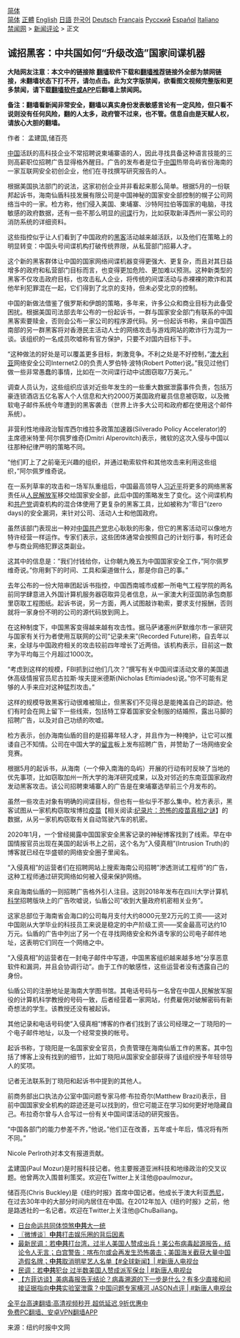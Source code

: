  <!-- 面包屑导航 --> <div class="breadcrumb"><!-- GTranslate: https://gtranslate.io/ -->  <div class="switcher notranslate">  <div class="selected">  <a href="#" onclick="return false;"> 简体</a>  </div>  <div class="option">  <a href="https://www.bannedbook.org" onclick="doGTranslate('zh-CN|zh-CN');jQuery('div.switcher div.selected a').html(jQuery(this).html());return false;" title="简体中文" class="nturl selected"> 简体</a>  <a href="https://www.bannedbook.org/zh-tw/" onclick="doGTranslate('zh-CN|zh-TW');jQuery('div.switcher div.selected a').html(jQuery(this).html());return false;" title="繁體中文" class="nturl"> 正體</a>  <a href="https://www.bannedbook.org/en/" onclick="doGTranslate('zh-CN|en');jQuery('div.switcher div.selected a').html(jQuery(this).html());return false;" title="English" class="nturl"> English</a>  <a href="https://www.bannedbook.org/ja/" onclick="doGTranslate('zh-CN|ja');jQuery('div.switcher div.selected a').html(jQuery(this).html());return false;" title="日本語" class="nturl"> 日語</a>  <a href="https://www.bannedbook.org/ko/" onclick="doGTranslate('zh-CN|ko');jQuery('div.switcher div.selected a').html(jQuery(this).html());return false;" title="한국어" class="nturl"> 한국어</a>  <a href="https://www.bannedbook.org/de/" onclick="doGTranslate('zh-CN|de');jQuery('div.switcher div.selected a').html(jQuery(this).html());return false;" title="Deutsch" class="nturl"> Deutsch</a>  <a href="https://www.bannedbook.org/fr/" onclick="doGTranslate('zh-CN|fr');jQuery('div.switcher div.selected a').html(jQuery(this).html());return false;" title="Français" class="nturl"> Français</a>  <a href="https://www.bannedbook.org/ru/" onclick="doGTranslate('zh-CN|ru');jQuery('div.switcher div.selected a').html(jQuery(this).html());return false;" title="Русский" class="nturl"> Русский</a>  <a href="https://www.bannedbook.org/es/" onclick="doGTranslate('zh-CN|es');jQuery('div.switcher div.selected a').html(jQuery(this).html());return false;" title="Español" class="nturl"> Español</a>  <a href="https://www.bannedbook.org/it/" onclick="doGTranslate('zh-CN|it');jQuery('div.switcher div.selected a').html(jQuery(this).html());return false;" title="Italiano" class="nturl"> Italiano</a>  </div>  </div>      <div class='breadcrumb-sub'><!-- Breadcrumb NavXT 6.3.0 --> <a href="https://www.bannedbook.org/" class="home">禁闻网</a> &gt; <a href="https://www.bannedbook.org/bnews/comments/" class="category">新闻评论</a> &gt; 正文</div></div><h2>诚招黑客：中共国如何“升级改造”国家间谍机器</h2> <p class="notice"><b>大陆网友注意：本文中的链接除 <a href="https://github.com/bannedbook/fanqiang" >翻墙</a>软件下载和<a href="https://github.com/killgcd/justmysocks/blob/master/README.md">翻墙推荐</a>链接外全部为禁网链接，未翻墙状态下打不开，请勿点击。此为文字版禁闻，欲看图文视频完整版和更多禁闻，请下载<a href="https://github.com/bannedbook/fanqiang">翻墙软件或APP</a>后翻墙上禁闻网。</p><p>备注：翻墙看新闻非常安全，翻墙以真实身份发表敏感言论有一定风险，但只看不说则没有任何风险，翻的人太多，政府管不过来，也不管。信息自由是天赋人权，请放心大胆的翻墙。</b></p>  <div class="entry"> <p>作者： 孟建国,储百亮</p> <p><span class='wp_keywordlink_affiliate'><a href="https://www.bannedbook.org/" title="中国" target="_blank">中国</a></span>活跃的高科技企业不常招聘说柬埔寨语的人，因此寻找具备这种语言技能的三则高薪职位招聘广告显得格外醒目。广告的发布者是位于<a href="https://www.bannedbook.org/bnews/tag/%E4%B8%AD%E5%9B%BD/" class="st_tag internal_tag" rel="tag" title="标签 中国 下的日志">中国</a>热带岛屿省份海南的一家互联网安全初创企业，他们在寻找撰写研究报告的人。</p> <p>根据美国执法部门的说法，这家初创企业并非看起来那么简单。根据5月的一份联邦起诉书，海南仙盾科技发展有限公司是中国神秘的国家安全部控制的幌子公司网络当中的一家。检方称，他们侵入美国、柬埔寨、沙特阿拉伯等国家的电脑，寻找敏感的政府数据，还有一些不那么明显的<a href="https://www.bannedbook.org/bnews/tag/%e9%97%b4%e8%b0%8d/" class="st_tag internal_tag" rel="tag" title="标签 间谍 下的日志">间谍</a>行为，比如获取新泽西州一家公司的消防系统的详细资料。</p> <p>这些指控似乎让人们看到了中国政府的<a href="https://www.bannedbook.org/bnews/tag/%e9%bb%91%e5%ae%a2/" class="st_tag internal_tag" rel="tag" title="标签 黑客 下的日志">黑客</a>活动越来越活跃，以及他们在策略上的明显转变：中国头号间谍机构打破传统界限，从私营部门招募人才。</p> <p>这个新的黑客群体让中国的国家网络间谍机器变得更强大、更复杂，而且对其日益增多的政府和私营部门目标而言，也变得更加危险、更加难以预测。这种新类型的黑客不仅攻击政府目标，也攻击私人企业，将传统的间谍活动与赤裸裸的欺诈和其他牟利犯罪混在一起，它们得到了北京的支持，但未必受北京的控制。</p> <p>中国的新做法借鉴了俄罗斯和伊朗的策略，多年来，许多公众和商业目标为此备受困扰。根据美国司法部去年公布的一份起诉书，一群与国家安全部门有联系的中国黑客索要赎金，否则会公布一家公司的程序源代码。另一份起诉书称，来自中国西南部的另一群黑客将对香港民主活动人士的网络攻击与游戏网站的欺诈行为混为一谈。该组织的一名成员吹嘘称有官方保护，只要不对国内目标下手。</p> <p>&#8220;这种做法的好处是可以覆盖更多目标，刺激竞争。不利之处是不好控制，&#8221;<a href="https://www.bannedbook.org/bnews/tag/%e6%be%b3%e5%a4%a7%e5%88%a9%e4%ba%9a/" class="st_tag internal_tag" rel="tag" title="标签 澳大利亚 下的日志">澳大利亚</a>网络安全公司Internet2.0的负责人罗伯特·波特(Robert Potter)说。&#8221;我见过他们做一些非常愚蠢的事情，比如在一次间谍行动中试图窃取7万美元。&#8221;</p> <p>调查人员认为，这些组织应该对近些年发生的一些重大数据泄露事件负责，包括万豪连锁酒店五亿名客人个人信息和大约2000万美国政府雇员信息被窃取，以及微软电子邮件系统今年遭到的黑客袭击（世界上许多大公司和政府都在使用这个邮件系统）。</p> <p>非营利性地缘政治智库西尔维拉多政策加速器(Silverado Policy Accelerator)的主席德米特里·阿尔佩罗维奇(Dmitri Alperovitch)表示，微软的这次入侵与中国以往那种纪律严明的策略不同。</p>  <p>&#8220;他们盯上了之前毫无兴趣的组织，并通过勒索软件和其他攻击来利用这些组织，&#8221;阿尔佩罗维奇说。</p> <p>在一系列草率的攻击和一场军队重组后，中国最高领导人<a href="https://www.bannedbook.org/bnews/tag/%e4%b9%a0%e8%bf%91%e5%b9%b3/" class="st_tag internal_tag" rel="tag" title="标签 习近平 下的日志">习近平</a>将更多的网络黑客责任从<span class='wp_keywordlink'><a href="https://www.bannedbook.org/forum2/topic989.html" title="“文化大革命”中的人民解放军" target="_blank">人民解放军</a></span>移交给国家安全部，此后中国的策略发生了变化。这个间谍机构和<a href="https://www.bannedbook.org/bnews/tag/%e5%85%b1%e4%ba%a7%e5%85%9a/" class="st_tag internal_tag" rel="tag" title="标签 共产党 下的日志">共产党</a>调查机构的混合体使用了更复杂的黑客工具，比如被称为&#8221;零日&#8221;(zero days)的安全漏洞，来针对公司、活动人士和他国政府。</p> <p>虽然该部门表现出一种对<a href="https://www.bannedbook.org/bnews/tag/%e4%b8%ad%e5%9b%bd%e5%85%b1%e4%ba%a7%e5%85%9a/" class="st_tag internal_tag" rel="tag" title="标签 中国共产党 下的日志">中国共产党</a>忠心耿耿的形象，但它的黑客活动可以像地方特许经营一样运作。专家们表示，这些团体通常会按照自己的计划行事，有时还会参与商业网络犯罪这类副业。</p> <p>这其中的信息是：&#8221;我们付钱给你，让你朝九晚五为中国国家安全工作，&#8221;阿尔佩罗维奇说。&#8221;你用剩下的时间、工具和渠道做什么，那是你自己的事。&#8221;</p> <p>去年公布的一份大陪审团起诉书指控，中国西南城市成都一所电气工程学院的两名前同学肆意进入外国计算机服务器窃取异见者信息，从一家澳大利亚国防承包商那里窃取工程图纸。起诉书说，另一方面，两人试图敲诈勒索，要求支付报酬，否则就将一家身份不明的公司的源代码放到网上。</p> <p>在这种制度下，中国黑客变得越来越有攻击性。据马萨诸塞州萨默维尔市一家研究与国家有关行为者使用互联网的公司&#8221;记录未来&#8221;(Recorded Future)称，自去年以来，全球与中国政府相关的攻击较前四年增长了近两倍。该机构表示，目前这一数字为平均每三个月超过1000次。</p> <p>&#8220;考虑到这样的规模，FBI抓到过他们几次？&#8221;撰写有关中国间谍活动文章的美国退休高级情报官员尼古拉斯·埃夫提米德斯(Nicholas Eftimiades)说。&#8221;你不可能有足够的人手来应对这种猛烈攻击。&#8221;</p> <p>这样的规模导致黑客行动很难被阻止，但黑客们不见得总是能掩盖自己的踪迹。他们有时会在网上留下一些线索，包括特工穿着国家安全制服的结婚照，露出马脚的招聘广告，以及对自己功绩的吹嘘。</p> <p>检方表示，创办海南仙盾的目的是招募年轻人才，并且作为一种掩护，让它可以推诿自己不知情。公司在中国大学的<span class='wp_keywordlink'><a href="https://www.bannedbook.org/bnews/tougao/" title="留言" target="_blank">留言</a></span>板上发布招聘广告，并赞助了一场网络安全竞赛。</p>  <p>根据5月的起诉书，从海南（一个伸入南海的岛屿）开展的行动有时反映了当地的优先事项，比如窃取加州一所大学的海洋研究成果，以及对邻近的东南亚国家政府发动黑客攻击。该公司招聘柬埔寨人的广告是在柬埔寨选举前三个月发布的。</p> <p>虽然一些攻击对象有明确的间谍目标，但也有一些似乎不那么集中。检方表示，黑客试图从一家机构窃取埃博拉<span class='wp_keywordlink'><a href="https://www.bannedbook.org/bnews/tculture/20160630/551027.html" title="疫苗" target="_blank">疫苗</a></span>【相关阅读:<a href='https://www.bannedbook.org/bnews/topimagenews/20180408/925060.html' target='_blank'>纪录片：恐怖的疫苗真相之谜</a>】的数据，从另一家机构窃取有关自动驾驶汽车的机密。</p> <p>2020年1月，一个曾经揭露中国国家安全黑客记录的神秘博客找到了线索。早在中国情报官员出现在美国的起诉书上之前，这个名为&#8221;入侵真相&#8221;(Intrusion Truth)的博客就已经在华盛顿的网络安全圈子里闻名。</p> <p>&#8220;入侵真相&#8221;的运营者们在招聘网站上搜索海南公司招聘&#8221;渗透测试工程师&#8221;的广告，这种工程师通过研究网络如何被入侵来保护网络。</p> <p>来自海南仙盾的一则招聘广告格外引人注目。这则2018年发布在四川大学计算机<span class='wp_keywordlink'><a href="https://www.bannedbook.org/forum11/topic309.html" title="禁片：“科学”的棍子" target="_blank">科学</a></span>招聘版块上的广告吹嘘说，仙盾公司&#8221;收到大量政府机密相关业务&#8221;。</p> <p>这家总部位于海南省会海口的公司每月支付大约8000元至2万元的工资——这对中国刚从大学毕业的科技员工来说是稳定的中产阶级工资——奖金最高可达约10万元。仙盾的广告中列出了另一个在寻找网络安全和外语专家的公司电子邮件地址，这表明它们同在一个网络之中。</p> <p>&#8220;入侵真相&#8221;的运营者在一封电子邮件中写道，中国黑客组织越来越多地&#8221;分享恶意软件和漏洞，并且会协调行动&#8221;。由于工作的敏感性，这些运营者没有透露自己的身份。</p> <p>仙盾公司的注册地址是海南大学图书馆。其电话号码与一名曾在中国人民解放军服役的计算机科学教授的号码一致，后者经营着一家网站，付费雇佣对破解密码有新奇想法的学生。该教授还没有被起诉。</p> <p>其他记录和电话号码使&#8221;入侵真相&#8221;博客的作者们找到了该公司经理之一丁晓阳的一个电子邮件地址，以及一个经常变换的帐号。</p>  <p>起诉书称，丁晓阳是一名国家安全官员，负责管理在海南仙盾工作的黑客。其中包括了博客上没有找到的细节，比如丁晓阳从国家安全部获得了该组织授予年轻领导人的奖项。</p> <p>记者无法联系到丁晓阳和起诉书中提到的其他人。</p> <p>前商务部出口执法办公室中国问题专家马修·布拉奇尔(Matthew Brazil)表示，目前中国国家安全机构的踪迹还是可以找到的，但它可能正在学习如何更好地隐藏自己。布拉奇尔曾与人合写过一份有关中国间谍活动的研究报告。</p> <p>&#8220;中国各部门的能力参差不齐，&#8221;他说。&#8221;他们正在改善，五年或十年后，情况将有所不同。&#8221;</p> <p>Nicole Perlroth对本文有报道贡献。</p> <p>孟建国(Paul Mozur)是时报科技记者。他主要报道亚洲科技和地缘政治的交叉议题。他曾两次入围普利策奖。欢迎在Twitter上关注他@paulmozur。</p> <p>储百亮(Chris Buckley)是《纽约时报》首席中国记者。他成长于澳大利亚<a href="https://www.bannedbook.org/bnews/tag/%e6%82%89%e5%b0%bc/" class="st_tag internal_tag" rel="tag" title="标签 悉尼 下的日志">悉尼</a>，在过去30年中的大部分时间内居住在中国。在2012年加入《纽约时报》之前，他是路透社的一名记者。欢迎在Twitter上关注他@ChuBailiang。</p> <ul class='op-related-articles' title='相关阅读'> <li><a href='https://www.bannedbook.org/bnews/baitai/20210828/1614720.html' target='_blank'>日台命运共同体惊煞<b>中共</b>大一统</a></li> <li><a href='https://www.bannedbook.org/bnews/ssgc/20210828/1614717.html' target='_blank'>〖微博谈〗<b>中共</b>打击娱乐圈的背后因素</a></li> <li><a href='https://www.bannedbook.org/bnews/bannedvideo/20210828/1614697.html' target='_blank'>最新民调：若<b>中共</b>打台湾，过半人美国人赞成出兵！美公布病毒起源报告，结论令人无言；白宫警告：喀布尔或会再发生恐怖袭击；美国海关截获大量中国造假名牌；<b>中共</b>取消明星艺人名单【#全球新闻】| #新唐人电视台</a></li> <li><a href='https://www.bannedbook.org/bnews/bannedvideo/20210828/1614686.html' target='_blank'>民调：若<b>中共</b>犯台 过半数美国人赞成派军保台 | #新唐人电视台</a></li> <li><a href='https://www.bannedbook.org/bnews/bannedvideo/20210828/1614683.html' target='_blank'>【方菲访谈】美病毒报告无结论？病毒溯源的下一步是什么？有多少直接和间接证据指向<b>中共</b>实验室泄露？中国问题专家横河 JASON点评  | #新唐人电视台</a></li> </ul> <p class="texttj"> <a href="https://github.com/bannedbook/fanqiang/wiki/V2ray%E6%9C%BA%E5%9C%BA" target="_blank">全平台高速翻墙:高清视频秒开,超低延迟,9折优惠中</a><br/> <a href="https://github.com/bannedbook/fanqiang/wiki/%E7%A6%81%E9%97%BB%E7%BD%91%E5%AE%89%E5%8D%93%E7%BF%BB%E5%A2%99%E6%96%B0%E9%97%BBAPP" target="_blank">免费PC翻墙、安卓VPN翻墙APP</a></p><p> 来源：纽约时报中文网 </p> <a name='sharetosocial'></a>  <div style="margin-bottom:5px;padding-bottom:5px;clear:both"> <div id="archive-pix-1" class="banner-ads"> <!-- AuctionX Display platform tag START --> <div id="26318x728x90x621x_ADSLOT2" clicktrack="%%CLICK_URL_ESC%%"></div> <!-- AuctionX Display platform tag END --> </div> <div id="archive-pix-2" class="banner-ads"> <!-- AuctionX Display platform tag START --> <div id="26315x300x250x621x_ADSLOT2" clicktrack="%%CLICK_URL_ESC%%"></div> <!-- AuctionX Display platform tag END --> </div> </div>  <div id="archive-pix-1" class="banner-ads"> <!-- AuctionX Display platform tag START --> <div id="26318x728x90x621x_ADSLOT3" clicktrack="%%CLICK_URL_ESC%%"></div> <!-- AuctionX Display platform tag END --> </div> </div><!--END ENTRY--> 